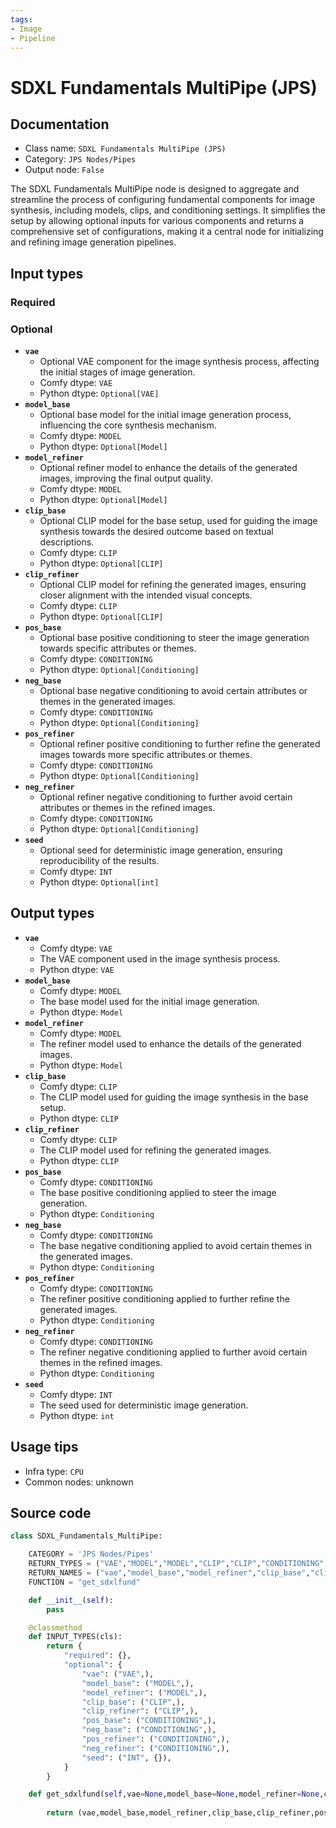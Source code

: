 ```yaml
---
tags:
- Image
- Pipeline
---
```


# SDXL Fundamentals MultiPipe (JPS)
## Documentation
- Class name: `SDXL Fundamentals MultiPipe (JPS)`
- Category: `JPS Nodes/Pipes`
- Output node: `False`

The SDXL Fundamentals MultiPipe node is designed to aggregate and streamline the process of configuring fundamental components for image synthesis, including models, clips, and conditioning settings. It simplifies the setup by allowing optional inputs for various components and returns a comprehensive set of configurations, making it a central node for initializing and refining image generation pipelines.
## Input types
### Required
### Optional
- **`vae`**
    - Optional VAE component for the image synthesis process, affecting the initial stages of image generation.
    - Comfy dtype: `VAE`
    - Python dtype: `Optional[VAE]`
- **`model_base`**
    - Optional base model for the initial image generation process, influencing the core synthesis mechanism.
    - Comfy dtype: `MODEL`
    - Python dtype: `Optional[Model]`
- **`model_refiner`**
    - Optional refiner model to enhance the details of the generated images, improving the final output quality.
    - Comfy dtype: `MODEL`
    - Python dtype: `Optional[Model]`
- **`clip_base`**
    - Optional CLIP model for the base setup, used for guiding the image synthesis towards the desired outcome based on textual descriptions.
    - Comfy dtype: `CLIP`
    - Python dtype: `Optional[CLIP]`
- **`clip_refiner`**
    - Optional CLIP model for refining the generated images, ensuring closer alignment with the intended visual concepts.
    - Comfy dtype: `CLIP`
    - Python dtype: `Optional[CLIP]`
- **`pos_base`**
    - Optional base positive conditioning to steer the image generation towards specific attributes or themes.
    - Comfy dtype: `CONDITIONING`
    - Python dtype: `Optional[Conditioning]`
- **`neg_base`**
    - Optional base negative conditioning to avoid certain attributes or themes in the generated images.
    - Comfy dtype: `CONDITIONING`
    - Python dtype: `Optional[Conditioning]`
- **`pos_refiner`**
    - Optional refiner positive conditioning to further refine the generated images towards more specific attributes or themes.
    - Comfy dtype: `CONDITIONING`
    - Python dtype: `Optional[Conditioning]`
- **`neg_refiner`**
    - Optional refiner negative conditioning to further avoid certain attributes or themes in the refined images.
    - Comfy dtype: `CONDITIONING`
    - Python dtype: `Optional[Conditioning]`
- **`seed`**
    - Optional seed for deterministic image generation, ensuring reproducibility of the results.
    - Comfy dtype: `INT`
    - Python dtype: `Optional[int]`
## Output types
- **`vae`**
    - Comfy dtype: `VAE`
    - The VAE component used in the image synthesis process.
    - Python dtype: `VAE`
- **`model_base`**
    - Comfy dtype: `MODEL`
    - The base model used for the initial image generation.
    - Python dtype: `Model`
- **`model_refiner`**
    - Comfy dtype: `MODEL`
    - The refiner model used to enhance the details of the generated images.
    - Python dtype: `Model`
- **`clip_base`**
    - Comfy dtype: `CLIP`
    - The CLIP model used for guiding the image synthesis in the base setup.
    - Python dtype: `CLIP`
- **`clip_refiner`**
    - Comfy dtype: `CLIP`
    - The CLIP model used for refining the generated images.
    - Python dtype: `CLIP`
- **`pos_base`**
    - Comfy dtype: `CONDITIONING`
    - The base positive conditioning applied to steer the image generation.
    - Python dtype: `Conditioning`
- **`neg_base`**
    - Comfy dtype: `CONDITIONING`
    - The base negative conditioning applied to avoid certain themes in the generated images.
    - Python dtype: `Conditioning`
- **`pos_refiner`**
    - Comfy dtype: `CONDITIONING`
    - The refiner positive conditioning applied to further refine the generated images.
    - Python dtype: `Conditioning`
- **`neg_refiner`**
    - Comfy dtype: `CONDITIONING`
    - The refiner negative conditioning applied to further avoid certain themes in the refined images.
    - Python dtype: `Conditioning`
- **`seed`**
    - Comfy dtype: `INT`
    - The seed used for deterministic image generation.
    - Python dtype: `int`
## Usage tips
- Infra type: `CPU`
- Common nodes: unknown


## Source code
```python
class SDXL_Fundamentals_MultiPipe:

    CATEGORY = 'JPS Nodes/Pipes'
    RETURN_TYPES = ("VAE","MODEL","MODEL","CLIP","CLIP","CONDITIONING","CONDITIONING","CONDITIONING","CONDITIONING","INT",)
    RETURN_NAMES = ("vae","model_base","model_refiner","clip_base","clip_refiner","pos_base","neg_base","pos_refiner","neg_refiner","seed",)
    FUNCTION = "get_sdxlfund"

    def __init__(self):
        pass

    @classmethod
    def INPUT_TYPES(cls):
        return {
            "required": {},
            "optional": {
                "vae": ("VAE",),
                "model_base": ("MODEL",),
                "model_refiner": ("MODEL",),
                "clip_base": ("CLIP",),
                "clip_refiner": ("CLIP",),
                "pos_base": ("CONDITIONING",), 
                "neg_base": ("CONDITIONING",),
                "pos_refiner": ("CONDITIONING",),
                "neg_refiner": ("CONDITIONING",),
                "seed": ("INT", {}),
            }
        }

    def get_sdxlfund(self,vae=None,model_base=None,model_refiner=None,clip_base=None,clip_refiner=None,pos_base=None,neg_base=None,pos_refiner=None,neg_refiner=None,seed=None):
        
        return (vae,model_base,model_refiner,clip_base,clip_refiner,pos_base,neg_base,pos_refiner,neg_refiner,seed,)

```
